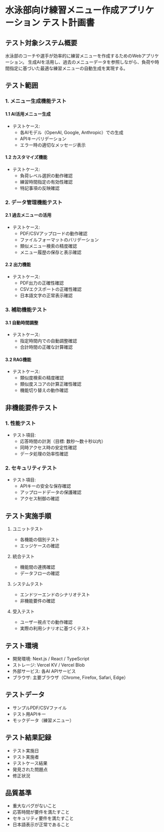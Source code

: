 # 水泳部向け練習メニュー作成アプリケーション テスト計画書

## テスト対象システム概要
水泳部のコーチや選手が効率的に練習メニューを作成するためのWebアプリケーション。
生成AIを活用し、過去のメニューデータを参照しながら、負荷や時間指定に基づいた最適な練習メニューの自動生成を実現する。

## テスト範囲
### 1. メニュー生成機能テスト
#### 1.1 AI活用メニュー生成
- テストケース:
  - 各AIモデル（OpenAI, Google, Anthropic）での生成
  - APIキーバリデーション
  - エラー時の適切なメッセージ表示

#### 1.2 カスタマイズ機能
- テストケース:
  - 負荷レベル選択の動作確認
  - 練習時間指定の有効性確認
  - 特記事項の反映確認

### 2. データ管理機能テスト
#### 2.1 過去メニューの活用
- テストケース:
  - PDF/CSVアップロードの動作確認
  - ファイルフォーマットのバリデーション
  - 類似メニュー検索の精度確認
  - メニュー履歴の保存と表示確認

#### 2.2 出力機能
- テストケース:
  - PDF出力の正確性確認
  - CSVエクスポートの正確性確認
  - 日本語文字の正常表示確認

### 3. 補助機能テスト
#### 3.1 自動時間調整
- テストケース:
  - 指定時間内での自動調整確認
  - 合計時間の正確な計算確認

#### 3.2 RAG機能
- テストケース:
  - 類似度検索の精度確認
  - 類似度スコアの計算正確性確認
  - 機能切り替えの動作確認

## 非機能要件テスト
### 1. 性能テスト
- テスト項目:
  - 応答時間の計測（目標: 数秒〜数十秒以内）
  - 同時アクセス時の安定性確認
  - データ処理の効率性確認

### 2. セキュリティテスト
- テスト項目:
  - APIキーの安全な保存確認
  - アップロードデータの保護確認
  - アクセス制御の確認

## テスト実施手順
1. ユニットテスト
   - 各機能の個別テスト
   - エッジケースの確認

2. 統合テスト
   - 機能間の連携確認
   - データフローの確認

3. システムテスト
   - エンドツーエンドのシナリオテスト
   - 非機能要件の確認

4. 受入テスト
   - ユーザー視点での動作確認
   - 実際の利用シナリオに基づくテスト

## テスト環境
- 開発環境: Next.js / React / TypeScript
- ストレージ: Vercel KV / Vercel Blob
- 外部サービス: 各AI APIサービス
- ブラウザ: 主要ブラウザ（Chrome, Firefox, Safari, Edge）

## テストデータ
- サンプルPDF/CSVファイル
- テスト用APIキー
- モックデータ（練習メニュー）

## テスト結果記録
- テスト実施日
- テスト実施者
- テストケース結果
- 発見された問題点
- 修正状況

## 品質基準
- 重大なバグがないこと
- 応答時間が要件を満たすこと
- セキュリティ要件を満たすこと
- 日本語表示が正常であること
